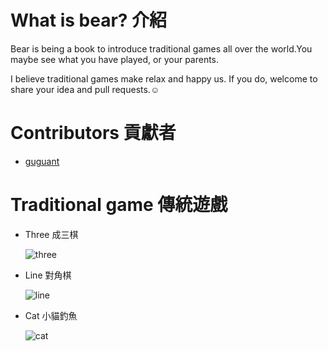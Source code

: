 # What is bear? 介紹

Bear is being a book to introduce traditional games all over the world.You maybe see what you have played, or your parents.

I believe traditional games make relax and happy us. If you do, welcome to share your idea and pull requests.:relaxed:

# Contributors 貢獻者

* [guguant](https://github.com/Guguant)

# Traditional game 傳統遊戲

* Three 成三棋

  ![three](https://github.com/Guguant/bear/blob/master/demo-picture/three.png)

* Line 對角棋

  ![line](https://github.com/Guguant/bear/blob/master/demo-picture/line.png)

* Cat 小貓釣魚

  ![cat](https://github.com/Guguant/bear/blob/master/demo-picture/cat.png)